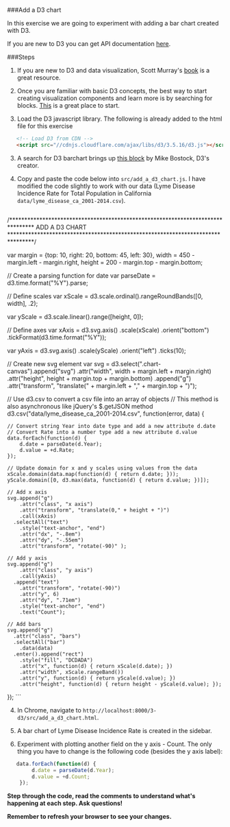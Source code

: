 ###Add a D3 chart

In this exercise we are going to experiment with adding a bar chart created with D3.
 
If you are new to D3 you can get API documentation [here](https://d3js.org/).

###Steps

1. If you are new to D3 and data visualization, Scott Murray's [book](http://alignedleft.com/work/d3-book) is a great resource.

2. Once you are familiar with basic D3 concepts, the best way to start creating visualization components and learn more is by searching for blocks. [This](http://blockbuilder.org/) is a great place to start. 

2. Load the D3 javascript library. The following is already added to the html file for this exercise

 ```html
    <!-- Load D3 from CDN -->
    <script src="//cdnjs.cloudflare.com/ajax/libs/d3/3.5.16/d3.js"></script>
 ```

3. A search for D3 barchart brings up [this block](https://bl.ocks.org/mbostock/3885304) by Mike Bostock, D3's creator. 

4. Copy and paste the code below into `src/add_a_d3_chart.js`. I have modified the code slightly to work with our data (Lyme Disease Incidence Rate for Total Population in California `data/lyme_disease_ca_2001-2014.csv`).

    ```javascript
/********************************************************************************
    ADD A D3 CHART
  ********************************************************************************/

  var margin = {top: 10, right: 20, bottom: 45, left: 30},
    width = 450 - margin.left - margin.right,
    height = 200 - margin.top - margin.bottom;

  // Create a parsing function for date
  var parseDate = d3.time.format("%Y").parse;

  // Define scales
  var xScale = d3.scale.ordinal().rangeRoundBands([0, width], .2);

  var yScale = d3.scale.linear().range([height, 0]);

  // Define axes
  var xAxis = d3.svg.axis()
      .scale(xScale)
      .orient("bottom")
      .tickFormat(d3.time.format("%Y"));

  var yAxis = d3.svg.axis()
      .scale(yScale)
      .orient("left")
      .ticks(10);

  // Create new svg element
  var svg = d3.select(".chart-canvas").append("svg")
      .attr("width", width + margin.left + margin.right)
      .attr("height", height + margin.top + margin.bottom)
    .append("g")
      .attr("transform", "translate(" + margin.left + "," + margin.top + ")");

  // Use d3.csv to convert a csv file into an array of objects
  // This method is also asynchronous like jQuery's $.getJSON method
  d3.csv("data/lyme_disease_ca_2001-2014.csv", function(error, data) {

    // Convert string Year into date type and add a new attribute d.date
    // Convert Rate into a number type add a new attribute d.value
    data.forEach(function(d) {
        d.date = parseDate(d.Year);
        d.value = +d.Rate;
    });
  
    // Update domain for x and y scales using values from the data
    xScale.domain(data.map(function(d) { return d.date; }));
    yScale.domain([0, d3.max(data, function(d) { return d.value; })]);

    // Add x axis
    svg.append("g")
        .attr("class", "x axis")
        .attr("transform", "translate(0," + height + ")")
        .call(xAxis)
      .selectAll("text")
        .style("text-anchor", "end")
        .attr("dx", "-.8em")
        .attr("dy", "-.55em")
        .attr("transform", "rotate(-90)" );

    // Add y axis
    svg.append("g")
        .attr("class", "y axis")
        .call(yAxis)
      .append("text")
        .attr("transform", "rotate(-90)")
        .attr("y", 6)
        .attr("dy", ".71em")
        .style("text-anchor", "end")
        .text("Count");

    // Add bars
    svg.append("g")
      .attr("class", "bars")
      .selectAll("bar")
        .data(data)
      .enter().append("rect")
        .style("fill", "DCDADA")
        .attr("x", function(d) { return xScale(d.date); })
        .attr("width", xScale.rangeBand())
        .attr("y", function(d) { return yScale(d.value); })
        .attr("height", function(d) { return height - yScale(d.value); });

  });
    ```

4. In Chrome, navigate to `http://localhost:8000/3-d3/src/add_a_d3_chart.html`. 

5. A bar chart of Lyme Disease Incidence Rate is created in the sidebar. 

6. Experiment with plotting another field on the y axis - Count. The only thing you have to change is the following code (besides the y axis label):

```javascript
   data.forEach(function(d) {
        d.date = parseDate(d.Year);
        d.value = +d.Count;
    });
```


__Step through the code, read the comments to understand what's happening at each step. Ask questions!__

__Remember to refresh your browser to see your changes.__

